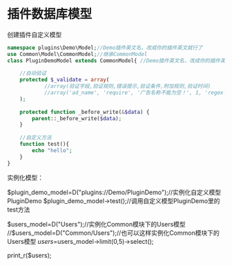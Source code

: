 # 插件数据库模型

创建插件自定义模型

```php
namespace plugins\Demo\Model;//Demo插件英文名，改成你的插件英文就行了
use Common\Model\CommonModel;//继承CommonModel
class PluginDemoModel extends CommonModel{ //Demo插件英文名，改成你的插件英文就行了,插件数据表最好加个plugin前缀再加表名,这个类就是对应“表前缀+plugin_demo”表
	
	//自动验证
	protected $_validate = array(
			//array(验证字段,验证规则,错误提示,验证条件,附加规则,验证时间)
			//array('ad_name', 'require', '广告名称不能为空！', 1, 'regex', 3),
	);
	
	protected function _before_write(&$data) {
		parent::_before_write($data);
	}
	
	//自定义方法
	function test(){
		echo "hello";
	}
}
```


实例化模型：

$plugin_demo_model=D("plugins://Demo/PluginDemo");//实例化自定义模型PluginDemo
$plugin_demo_model->test();//调用自定义模型PluginDemo里的test方法
		
$users_model=D("Users");//实例化Common模块下的Users模型
//$users_model=D("Common/Users");//也可以这样实例化Common模块下的Users模型
$users=$users_model->limit(0,5)->select();
		
print_r($users);
